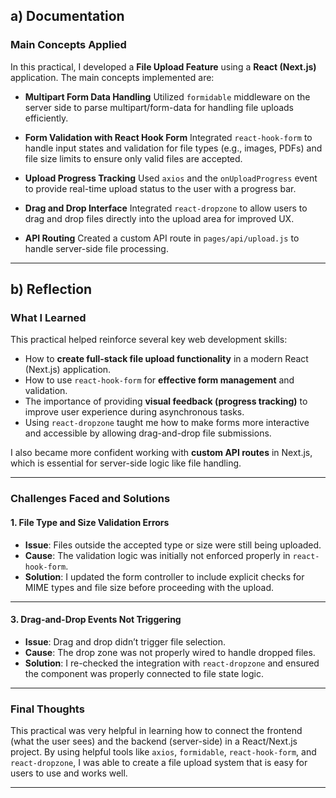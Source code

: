 ## a) Documentation

### Main Concepts Applied

In this practical, I developed a **File Upload Feature** using a **React (Next.js)** application. The main concepts implemented are:

* **Multipart Form Data Handling**
  Utilized `formidable` middleware on the server side to parse multipart/form-data for handling file uploads efficiently.

* **Form Validation with React Hook Form**
  Integrated `react-hook-form` to handle input states and validation for file types (e.g., images, PDFs) and file size limits to ensure only valid files are accepted.

* **Upload Progress Tracking**
  Used `axios` and the `onUploadProgress` event to provide real-time upload status to the user with a progress bar.

* **Drag and Drop Interface**
  Integrated `react-dropzone` to allow users to drag and drop files directly into the upload area for improved UX.

* **API Routing**
  Created a custom API route in `pages/api/upload.js` to handle server-side file processing.

---

## b) Reflection

### What I Learned

This practical helped reinforce several key web development skills:

* How to **create full-stack file upload functionality** in a modern React (Next.js) application.
* How to use `react-hook-form` for **effective form management** and validation.
* The importance of providing **visual feedback (progress tracking)** to improve user experience during asynchronous tasks.
* Using `react-dropzone` taught me how to make forms more interactive and accessible by allowing drag-and-drop file submissions.

I also became more confident working with **custom API routes** in Next.js, which is essential for server-side logic like file handling.

---

### Challenges Faced and Solutions

#### 1. **File Type and Size Validation Errors**

* **Issue**: Files outside the accepted type or size were still being uploaded.
* **Cause**: The validation logic was initially not enforced properly in `react-hook-form`.
* **Solution**: I updated the form controller to include explicit checks for MIME types and file size before proceeding with the upload.


---

#### 3. **Drag-and-Drop Events Not Triggering**

* **Issue**: Drag and drop didn’t trigger file selection.
* **Cause**: The drop zone was not properly wired to handle dropped files.
* **Solution**: I re-checked the integration with `react-dropzone` and ensured the component was properly connected to file state logic.

---

### Final Thoughts

This practical was very helpful in learning how to connect the frontend (what the user sees) and the backend (server-side) in a React/Next.js project. By using helpful tools like `axios`, `formidable`, `react-hook-form`, and `react-dropzone`, I was able to create a file upload system that is easy for users to use and works well.


---


